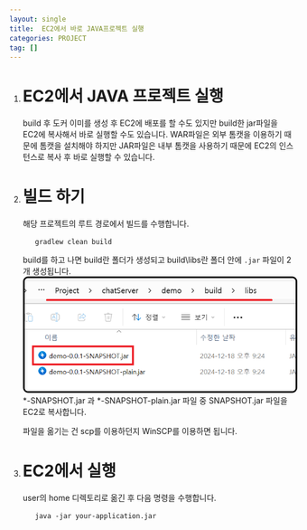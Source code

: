 ```yaml
---
layout: single
title:  EC2에서 바로 JAVA프로젝트 실행
categories: PROJECT
tag: []
---
```


1. # EC2에서 JAVA 프로젝트 실행
   build 후 도커 이미를 생성 후 EC2에 배포를 할 수도 있지만 build한 jar파일을 EC2에 복사해서 바로 실행할 수도 있습니다. WAR파일은 외부 톰캣을 이용하기 때문에 톰캣을 설치해야 하지만 JAR파일은 내부 톰캣을 사용하기 때문에 EC2의 인스턴스로 복사 후 바로 실행할 수 있습니다.   

1. # 빌드 하기

   해당 프로젝트의 루트 경로에서 빌드를 수행합니다.   
   ```
      gradlew clean build
   ```

   build를 하고 나면 build란 폴더가 생성되고 build\libs란 폴더 안에 `.jar` 파일이 2개 생성됩니다.   
   <img src="../../imgs/project/build_ec2.png" style="border:3px solid black;border-radius:9px;width:500px">   
   *-SNAPSHOT.jar 과 *-SNAPSHOT-plain.jar 파일 중 SNAPSHOT.jar 파일을 EC2로 복사합니다.   

   파일을 옮기는 건 scp를 이용하던지 WinSCP를 이용하면 됩니다.   

1. # EC2에서 실행
   user의 home 디렉토리로 옮긴 후 다음 명령을 수행합니다.   
   ```
      java -jar your-application.jar
   ```
